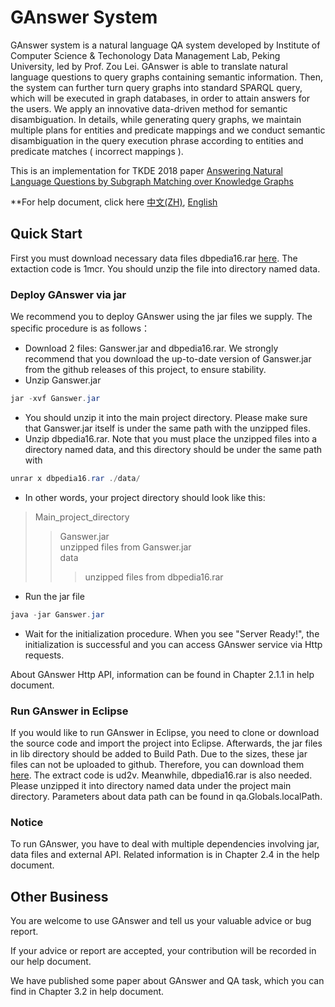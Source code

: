# GAnswer System

GAnswer system is a natural language QA system developed by Institute of Computer Science & Techonology Data Management Lab, Peking University, led by Prof. Zou Lei. GAnswer is able to translate natural language questions to query graphs containing semantic information. Then, the system can further turn query graphs into standard SPARQL query, which will be executed in graph databases, in order to attain answers for the users. We apply an innovative data-driven method for semantic disambiguation. In details, while generating query graphs, we maintain multiple plans for entities and predicate mappings and we conduct semantic disambiguation in the query execution phrase according to entities and predicate matches ( incorrect mappings ).

This is an implementation for TKDE 2018 paper [Answering Natural Language Questions by Subgraph Matching over Knowledge Graphs](docs/TKDE18_gAnswer.pdf) 

**For help document, click here [中文(ZH)](docs/gAnswer_help.pdf), [English](docs/gAnswer_help_en.pdf)

## Quick Start
First you must download necessary data files dbpedia16.rar [here](https://pan.baidu.com/s/1LHGO0cU5et5o5nQWc3UvVg). The extaction code is 1mcr. You should unzip the file into directory named data.

### Deploy GAnswer via jar
We recommend you to deploy GAnswer using the jar files we supply. The specific procedure is as follows：

- Download 2 files: Ganswer.jar and dbpedia16.rar. We strongly recommend that you download the up-to-date version of Ganswer.jar from the github releases of this project, to ensure stability.
- Unzip Ganswer.jar
```java
jar -xvf Ganswer.jar
```
- You should unzip it into the main project directory. Please make sure that Ganswer.jar itself is under the same path with the unzipped files.
- Unzip dbpedia16.rar. Note that you must place the unzipped files into a directory named data, and this directory should be under the same path with 
```java
unrar x dbpedia16.rar ./data/
```
- In other words, your project directory should look like this:
>Main_project_directory
>>Ganswer.jar<br />
>>unzipped files from Ganswer.jar<br />
>>data
>>>unzipped files from dbpedia16.rar<br />
- Run the jar file
```java
java -jar Ganswer.jar
```
- Wait for the initialization procedure. When you see "Server Ready!", the initialization is successful and you can access GAnswer service via Http requests.

About GAnswer Http API, information can be found in Chapter 2.1.1 in help document.



### Run GAnswer in Eclipse
If you would like to run GAnswer in Eclipse, you need to clone or download the source code and import the project into Eclipse. Afterwards, the jar files in lib directory should be added to Build Path.
Due to the sizes, these jar files can not be uploaded to github. Therefore, you can download them [here](https://pan.baidu.com/s/1ZfdKDtuE6PLby1koEs6aFg). The extract code is ud2v.
Meanwhile, dbpedia16.rar is also needed. Please unzipped it into directory named data under the project main directory. Parameters about data path can be found in qa.Globals.localPath.

### Notice
To run GAnswer, you have to deal with multiple dependencies involving jar, data files and external API. Related information is in Chapter 2.4 in the help document.

## Other Business

You are welcome to use GAnswer and tell us your valuable advice or bug report.

If your advice or report are accepted, your contribution will be recorded in our help document.

We have published some paper about GAnswer and QA task, which you can find in Chapter 3.2 in help document.

